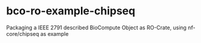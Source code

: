 # bco-ro-example-chipseq
Packaging a IEEE 2791 described BioCompute Object as RO-Crate, using nf-core/chipseq as example
